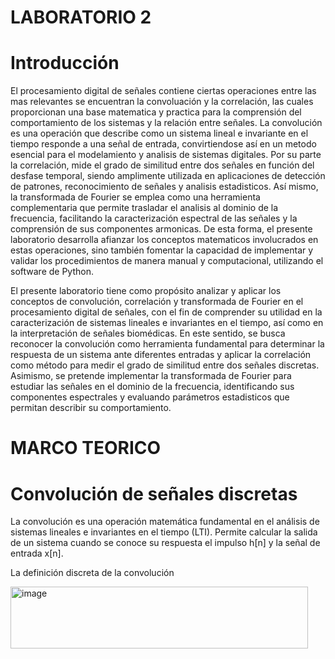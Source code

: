 # LABORATORIO 2

# Introducción 
El procesamiento digital de señales contiene ciertas operaciones entre las mas relevantes se encuentran la convoluación y la correlación, las cuales proporcionan una base matematica y practica para la comprensión del comportamiento de los sistemas y la relación entre señales. La convolución es una operación que describe como un sistema lineal e invariante en el tiempo responde a una señal de entrada, convirtiendose así en un metodo esencial para el modelamiento y analisis de sistemas digitales. Por su parte la correlación, mide el grado de similitud entre dos señales en función del desfase temporal, siendo amplimente utilizada en aplicaciones de detección de patrones, reconocimiento de señales y analisis estadisticos. 
Así mismo, la transformada de Fourier se emplea como una herramienta complementaria que permite trasladar el analisis al dominio de la frecuencia, facilitando la caracterización espectral de las señales y la comprensión de sus componentes armonicas. De esta forma, el presente laboratorio desarrolla afianzar los conceptos matematicos involucrados en estas operaciones, sino también fomentar la capacidad de implementar y validar los procedimientos de manera manual y computacional, utilizando el software de Python.

El presente laboratorio tiene como propósito analizar y aplicar los conceptos de convolución, correlación y transformada de Fourier en el procesamiento digital de señales, con el fin de comprender su utilidad en la caracterización de sistemas lineales e invariantes en el tiempo, así como en la interpretación de señales biomédicas. En este sentido, se busca reconocer la convolución como herramienta fundamental para determinar la respuesta de un sistema ante diferentes entradas y aplicar la correlación como método para medir el grado de similitud entre dos señales discretas. Asimismo, se pretende implementar la transformada de Fourier para estudiar las señales en el dominio de la frecuencia, identificando sus componentes espectrales y evaluando parámetros estadisticos que permitan describir su comportamiento.

# MARCO TEORICO 
# Convolución de señales discretas 

La convolución es una operación matemática fundamental en el análisis de sistemas lineales e invariantes en el tiempo (LTI). Permite calcular la salida de un sistema cuando se conoce su respuesta el impulso h[n] y la señal de entrada x[n].

La definición discreta de la convolución 

<img width="476" height="99" alt="image" src="https://github.com/user-attachments/assets/d30f9505-1033-466a-9e1d-95860d5504e0" />


